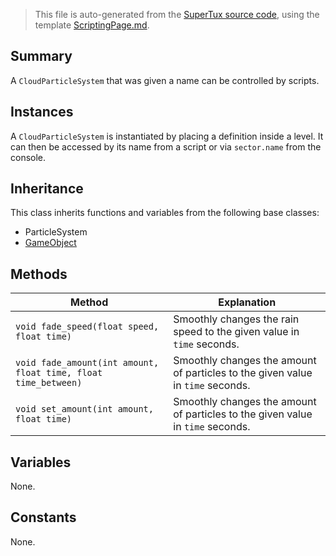 > This file is auto-generated from the [SuperTux source code](https://github.com/SuperTux/supertux/tree/master/src), using the template [ScriptingPage.md](https://github.com/SuperTux/wiki/tree/master/templates/ScriptingPage.md).

Summary
-------

A `CloudParticleSystem` that was given a name can be controlled by scripts.

Instances
--------

A `CloudParticleSystem` is instantiated by placing a definition inside a level. It can then be accessed by its name from a script or via `sector.name` from the console. 

Inheritance
--------

This class inherits functions and variables from the following base classes:
* ParticleSystem
* [GameObject](https://github.com/SuperTux/supertux/wiki/ScriptingGameObject)


Methods
-------

Method | Explanation
-------|-------
`void fade_speed(float speed, float time)` | Smoothly changes the rain speed to the given value in `time` seconds.
`void fade_amount(int amount, float time, float time_between)` | Smoothly changes the amount of particles to the given value in `time` seconds.
`void set_amount(int amount, float time)` | Smoothly changes the amount of particles to the given value in `time` seconds.


Variables
---------

None.

Constants
---------

None.
